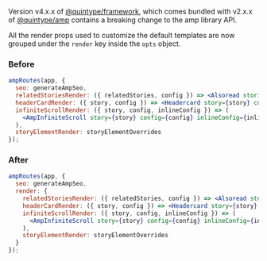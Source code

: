 Version v4.x.x of [@quintype/framework](https://www.npmjs.com/package/@quintype/framework), which comes bundled with v2.x.x of [@quintype/amp](https://www.npmjs.com/package/@quintype/amp) contains a breaking change to the amp library API.

All the render props used to customize the default templates are now grouped under the `render` key inside the `opts` object.

### Before

```jsx
ampRoutes(app, {
  seo: generateAmpSeo,
  relatedStoriesRender: ({ relatedStories, config }) => <Alsoread stories={relatedStories} config={config} />,
  headerCardRender: ({ story, config }) => <Headercard story={story} config={config} />,
  infiniteScrollRender: ({ story, config, inlineConfig }) => (
    <AmpInfiniteScroll story={story} config={config} inlineConfig={inlineConfig} />
  ),
  storyElementRender: storyElementOverrides
});
```

### After

```jsx
ampRoutes(app, {
  seo: generateAmpSeo,
  render: {
    relatedStoriesRender: ({ relatedStories, config }) => <Alsoread stories={relatedStories} config={config} />,
    headerCardRender: ({ story, config }) => <Headercard story={story} config={config} />,
    infiniteScrollRender: ({ story, config, inlineConfig }) => (
      <AmpInfiniteScroll story={story} config={config} inlineConfig={inlineConfig} />
    ),
    storyElementRender: storyElementOverrides
  }
});
```
